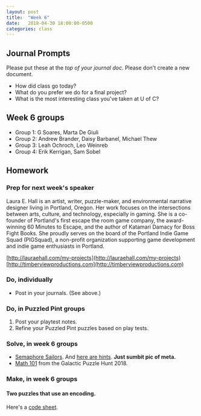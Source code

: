 ```yaml
---
layout: post
title:  "Week 6"
date:   2018-04-30 18:00:00-0500
categories: class
---
```


## Journal Prompts

Please put these at the *top of your journal doc*. Please don't create a new document.

- How did class go today?
- What do you prefer we do for a final project?
- What is the most interesting class you've taken at U of C?

## Week 6 groups

* Group 1: G Soares, Marta De Giuli
* Group 2: Andrew Brander, Daisy Barbanel, Michael Thew
* Group 3: Leah Ochroch, Leo Weinreb
* Group 4: Erik Kerrigan, Sam Sobel

## Homework

### Prep for next week's speaker

Laura E. Hall is an artist, writer, puzzle-maker, and environmental narrative designer living in Portland, Oregon. Her work focuses on the intersections between arts, culture, and technology, especially in gaming. She is a co-founder of Portland's first escape the room game company, the award-winning 60 Minutes to Escape, and the author of Katamari Damacy for Boss Fight Books. She proudly serves on the board of the Portland Indie Game Squad (PIGSquad), a non-profit organization supporting game development and indie game enthusiasts in Portland.

[http://lauraehall.com/my-projects](http://lauraehall.com/my-projects)
[http://timberviewproductions.com](http://timberviewproductions.com)

### Do, individually

* Post in your journals. (See above.)

### Do, in Puzzled Pint groups

1. Post your playtest notes.
2. Refine your Puzzled Pint puzzles based on play tests.

### Solve, in week 6 groups

* [Semaphore Sailors](/pdf/Semaphore_Sailors.pdf). And [here are hints](http://mysteryleague.com/semaphore). **Just sumbit pic of meta.**
* [Math 101](https://2018.galacticpuzzlehunt.com/puzzle/math-101) from the Galactic Puzzle Hunt 2018.

### Make, in week 6 groups

#### Two puzzles that use an encoding.

Here's a [code sheet](http://www.puzzledpint.com/files/3614/6881/3541/CodeSheet_07_2016.pdf).
